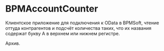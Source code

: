 # BPMAccountCounter

Клиентское приложение для подключения к OData в BPMSoft, чтение оттуда контрагентов и подсчёт количества таких, что их названия содержат букву А в верхнем или нижнем регистре.

Архив.
